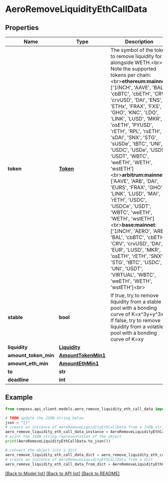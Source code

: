 # AeroRemoveLiquidityEthCallData


## Properties

Name | Type | Description | Notes
------------ | ------------- | ------------- | -------------
**token** | [**Token**](Token.md) | The symbol of the token to remove liquidity for alongside WETH.&lt;br&gt; Note the supported tokens per chain:&lt;br&gt;**ethereum:mainnet**: [&#39;1INCH&#39;, &#39;AAVE&#39;, &#39;BAL&#39;, &#39;cbBTC&#39;, &#39;cbETH&#39;, &#39;CRV&#39;, &#39;crvUSD&#39;, &#39;DAI&#39;, &#39;ENS&#39;, &#39;ETHx&#39;, &#39;FRAX&#39;, &#39;FXS&#39;, &#39;GHO&#39;, &#39;KNC&#39;, &#39;LDO&#39;, &#39;LINK&#39;, &#39;LUSD&#39;, &#39;MKR&#39;, &#39;osETH&#39;, &#39;PYUSD&#39;, &#39;rETH&#39;, &#39;RPL&#39;, &#39;rsETH&#39;, &#39;sDAI&#39;, &#39;SNX&#39;, &#39;STG&#39;, &#39;sUSDe&#39;, &#39;tBTC&#39;, &#39;UNI&#39;, &#39;USDC&#39;, &#39;USDe&#39;, &#39;USDS&#39;, &#39;USDT&#39;, &#39;WBTC&#39;, &#39;weETH&#39;, &#39;WETH&#39;, &#39;wstETH&#39;]&lt;br&gt;**arbitrum:mainnet**: [&#39;AAVE&#39;, &#39;ARB&#39;, &#39;DAI&#39;, &#39;EURS&#39;, &#39;FRAX&#39;, &#39;GHO&#39;, &#39;LINK&#39;, &#39;LUSD&#39;, &#39;MAI&#39;, &#39;rETH&#39;, &#39;USDC&#39;, &#39;USDCe&#39;, &#39;USDT&#39;, &#39;WBTC&#39;, &#39;weETH&#39;, &#39;WETH&#39;, &#39;wstETH&#39;]&lt;br&gt;**base:mainnet**: [&#39;1INCH&#39;, &#39;AERO&#39;, &#39;ARB&#39;, &#39;BAL&#39;, &#39;cbBTC&#39;, &#39;cbETH&#39;, &#39;CRV&#39;, &#39;crvUSD&#39;, &#39;DAI&#39;, &#39;EUR&#39;, &#39;LUSD&#39;, &#39;MKR&#39;, &#39;osETH&#39;, &#39;rETH&#39;, &#39;SNX&#39;, &#39;STG&#39;, &#39;tBTC&#39;, &#39;USDC&#39;, &#39;UNI&#39;, &#39;USDT&#39;, &#39;VIRTUAL&#39;, &#39;WBTC&#39;, &#39;weETH&#39;, &#39;WETH&#39;, &#39;wstETH&#39;]&lt;br&gt; | 
**stable** | **bool** | If true, try to remove liquidity from a stable pool with a bonding curve of K&#x3D;x^3y+y^3x. If false, try to remove liquidity from a volatile pool with a bonding curve of K&#x3D;xy | 
**liquidity** | [**Liquidity**](Liquidity.md) |  | 
**amount_token_min** | [**AmountTokenMin1**](AmountTokenMin1.md) |  | 
**amount_eth_min** | [**AmountEthMin1**](AmountEthMin1.md) |  | 
**to** | **str** |  | [optional] 
**deadline** | **int** |  | 

## Example

```python
from compass.api_client.models.aero_remove_liquidity_eth_call_data import AeroRemoveLiquidityEthCallData

# TODO update the JSON string below
json = "{}"
# create an instance of AeroRemoveLiquidityEthCallData from a JSON string
aero_remove_liquidity_eth_call_data_instance = AeroRemoveLiquidityEthCallData.from_json(json)
# print the JSON string representation of the object
print(AeroRemoveLiquidityEthCallData.to_json())

# convert the object into a dict
aero_remove_liquidity_eth_call_data_dict = aero_remove_liquidity_eth_call_data_instance.to_dict()
# create an instance of AeroRemoveLiquidityEthCallData from a dict
aero_remove_liquidity_eth_call_data_from_dict = AeroRemoveLiquidityEthCallData.from_dict(aero_remove_liquidity_eth_call_data_dict)
```
[[Back to Model list]](../README.md#documentation-for-models) [[Back to API list]](../README.md#documentation-for-api-endpoints) [[Back to README]](../README.md)


